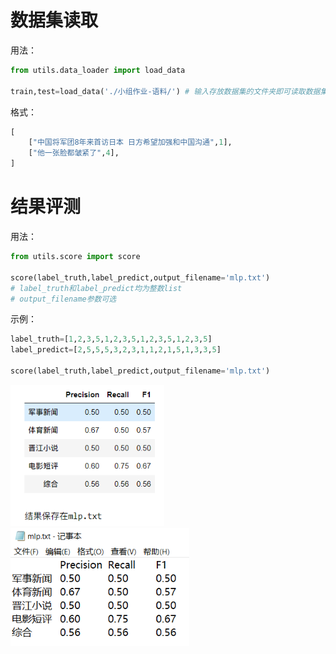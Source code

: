 # 数据集读取

用法：

```python
from utils.data_loader import load_data

train,test=load_data('./小组作业-语料/') # 输入存放数据集的文件夹即可读取数据集，数据集已经过shuffle
```

格式：

```python
[
    ["中国将军团8年来首访日本 日方希望加强和中国沟通",1],
    ["他一张脸都皱紧了",4],
]
```

# 结果评测

用法：

```python
from utils.score import score

score(label_truth,label_predict,output_filename='mlp.txt')
# label_truth和label_predict均为整数list
# output_filename参数可选
```

示例：

```python
label_truth=[1,2,3,5,1,2,3,5,1,2,3,5,1,2,3,5]
label_predict=[2,5,5,5,3,2,3,1,1,2,1,5,1,3,3,5]

score(label_truth,label_predict,output_filename='mlp.txt')
```

<img src="imgs/README/image-20210611162540873.png" alt="image-20210611162540873" style="zoom:80%;" />

<img src="imgs/README/image-20210611162613403.png" alt="image-20210611162613403" style="zoom:80%;" />


